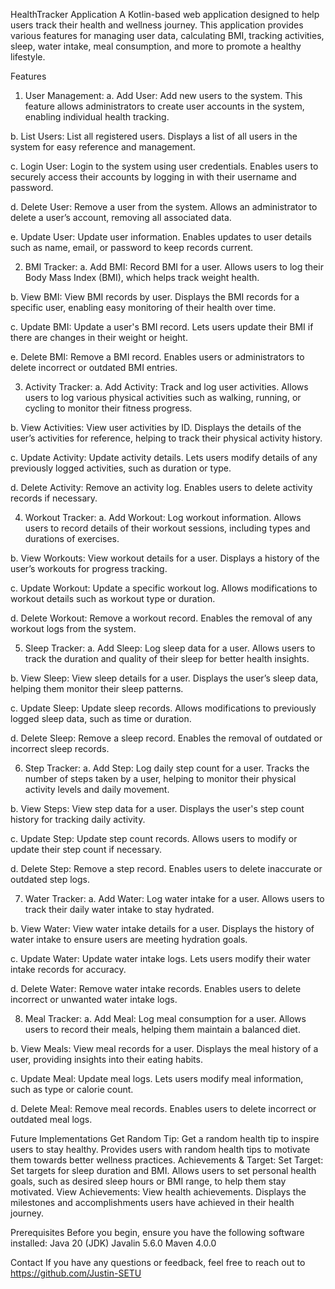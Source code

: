 HealthTracker Application
A Kotlin-based web application designed to help users track their health and wellness journey. This application provides various features for managing user data, calculating BMI, tracking activities, sleep, water intake, meal consumption, and more to promote a healthy lifestyle.

Features
1) User Management:
a. Add User: Add new users to the system.
This feature allows administrators to create user accounts in the system, enabling individual health tracking.

b. List Users: List all registered users.
Displays a list of all users in the system for easy reference and management.

c. Login User: Login to the system using user credentials.
Enables users to securely access their accounts by logging in with their username and password.

d. Delete User: Remove a user from the system.
Allows an administrator to delete a user’s account, removing all associated data.

e. Update User: Update user information.
Enables updates to user details such as name, email, or password to keep records current.


2) BMI Tracker:
a. Add BMI: Record BMI for a user.
Allows users to log their Body Mass Index (BMI), which helps track weight health.

b. View BMI: View BMI records by user.
Displays the BMI records for a specific user, enabling easy monitoring of their health over time.

c. Update BMI: Update a user's BMI record.
Lets users update their BMI if there are changes in their weight or height.

e. Delete BMI: Remove a BMI record.
Enables users or administrators to delete incorrect or outdated BMI entries.


3) Activity Tracker:
a. Add Activity: Track and log user activities.
Allows users to log various physical activities such as walking, running, or cycling to monitor their fitness progress.

b. View Activities: View user activities by ID.
Displays the details of the user’s activities for reference, helping to track their physical activity history.

c. Update Activity: Update activity details.
Lets users modify details of any previously logged activities, such as duration or type.

d. Delete Activity: Remove an activity log.
Enables users to delete activity records if necessary.

4) Workout Tracker:
a. Add Workout: Log workout information.
Allows users to record details of their workout sessions, including types and durations of exercises.

b. View Workouts: View workout details for a user.
Displays a history of the user’s workouts for progress tracking.

c. Update Workout: Update a specific workout log.
Allows modifications to workout details such as workout type or duration.

d. Delete Workout: Remove a workout record.
Enables the removal of any workout logs from the system.

5) Sleep Tracker:
a. Add Sleep: Log sleep data for a user.
Allows users to track the duration and quality of their sleep for better health insights.

b. View Sleep: View sleep details for a user.
Displays the user’s sleep data, helping them monitor their sleep patterns.

c. Update Sleep: Update sleep records.
Allows modifications to previously logged sleep data, such as time or duration.

d. Delete Sleep: Remove a sleep record.
Enables the removal of outdated or incorrect sleep records.

6) Step Tracker:
a. Add Step: Log daily step count for a user.
Tracks the number of steps taken by a user, helping to monitor their physical activity levels and daily movement.

b. View Steps: View step data for a user.
Displays the user's step count history for tracking daily activity.

c. Update Step: Update step count records.
Allows users to modify or update their step count if necessary.

d. Delete Step: Remove a step record.
Enables users to delete inaccurate or outdated step logs.

7) Water Tracker:
a. Add Water: Log water intake for a user.
Allows users to track their daily water intake to stay hydrated.

b. View Water: View water intake details for a user.
Displays the history of water intake to ensure users are meeting hydration goals.

c. Update Water: Update water intake logs.
Lets users modify their water intake records for accuracy.

d. Delete Water: Remove water intake records.
Enables users to delete incorrect or unwanted water intake logs.

8) Meal Tracker:
a. Add Meal: Log meal consumption for a user.
Allows users to record their meals, helping them maintain a balanced diet.

b. View Meals: View meal records for a user.
Displays the meal history of a user, providing insights into their eating habits.

c. Update Meal: Update meal logs.
Lets users modify meal information, such as type or calorie count.

d. Delete Meal: Remove meal records.
Enables users to delete incorrect or outdated meal logs.

Future Implementations
Get Random Tip: Get a random health tip to inspire users to stay healthy.
Provides users with random health tips to motivate them towards better wellness practices.
Achievements & Target:
Set Target: Set targets for sleep duration and BMI.
Allows users to set personal health goals, such as desired sleep hours or BMI range, to help them stay motivated.
View Achievements: View health achievements.
Displays the milestones and accomplishments users have achieved in their health journey.

Prerequisites
Before you begin, ensure you have the following software installed:
Java 20 (JDK)
Javalin 5.6.0
Maven 4.0.0

Contact
If you have any questions or feedback, feel free to reach out to https://github.com/Justin-SETU
